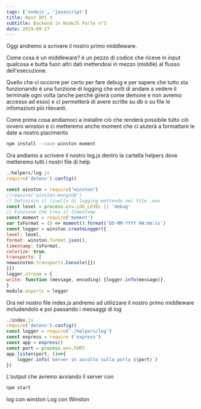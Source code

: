 ```yaml
---
tags: ['nodejs', 'javascript']
title: Rest API 3
subtitle: Backend in NodeJS Parte n°3
date: 2019-09-27
---
```

Oggi andremo a scrivere il nostro primo middleware.

Come cosa è un middleware? è un pezzo di codice che riceve in input qualcosa e butta fuori altri dati mettendosi in mezzo (middle) al flusso dell'esecuzione.

Quello che ci occorre per certo per fare debug e per sapere che tutto sta funzionando è una funzione di logging che eviti di andare a vedere il terminale ogni volta (anche perchè girerà come demone e non avremo accesso ad esso) e ci permetterà di avere scritte su db o su file le infomazioni più rilevanti.

Come prima cosa andiamoci a installre ciò che renderà possibile tutto ciò ovvero winston e ci metteremo anche moment che ci aiuterà a formattare le date a nostro piacimento

```bash
npm install --save winston moment
```

Ora andiamo a scrivere il nostro log.js dentro la cartella helpers dove metteremo tutti i nostri file di help

```js
./helpers/log.js
require('dotenv').config()

const winston = require("winston")
//require('winston-mongodb')
// Definisco il livello di logging mettendo nel file .env
const level = process.env.LOG_LEVEL || 'debug'
// Funzione che crea il timestamp
const moment = require('moment')
var tsFormat = () => moment().format('DD-MM-YYYY HH:mm:ss')
const logger = winston.createLogger({
level: level,
format: winston.format.json(),
timestamp: tsFormat,
colorize: true,
transports: [
newwinston.transports.Console({})
]})
logger.stream = {
write: function (message, encoding) {logger.info(message)},
}
module.exports = logger
```
Ora nel nostro file index.js andremo ad utilizzare il nostro primo middleware includendolo e poi passando i messaggi di log
```js
./index.js
require('dotenv').config()
const logger = require('./helpers/log')
const express = require ('express')
const app = express()
const port = process.env.PORT
app.listen(port, ()=>{
    logger.info(`Server in ascolto sulla porta ${port}`)
})
```

L'output che avremo avviando il server con
```bash
npm start
```

log con winston
Log con Winston
 